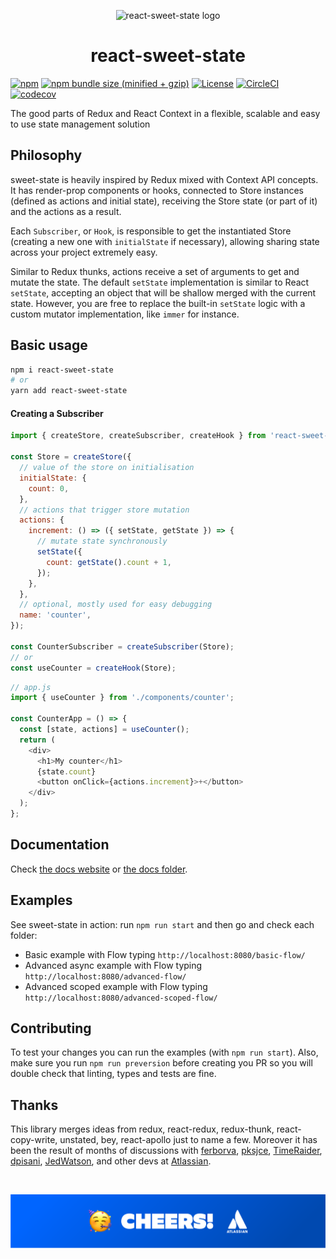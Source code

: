<p align="center">
  <img src="https://user-images.githubusercontent.com/84136/59560300-2fca8e80-9053-11e9-8f90-76d9ef281ca6.png" alt="react-sweet-state logo" height="150" />
</p>
<h1 align="center">react-sweet-state</h1>

[![npm](https://img.shields.io/npm/v/react-sweet-state.svg)](https://www.npmjs.com/package/react-sweet-state)
[![npm bundle size (minified + gzip)](https://img.shields.io/bundlephobia/minzip/react-sweet-state.svg)](https://bundlephobia.com/result?p=react-sweet-state)
[![License](https://img.shields.io/:license-MIT-blue.svg)](./LICENSE)
[![CircleCI](https://circleci.com/gh/atlassian/react-sweet-state.svg?style=shield&circle-token=d3c768530427b29f35c0fe378d12fc2696badc1d)](https://circleci.com/gh/atlassian/react-sweet-state)
[![codecov](https://codecov.io/gh/atlassian/react-sweet-state/branch/master/graph/badge.svg)](https://codecov.io/gh/atlassian/react-sweet-state)

The good parts of Redux and React Context in a flexible, scalable and easy to use state management solution

## Philosophy

sweet-state is heavily inspired by Redux mixed with Context API concepts. It has render-prop components or hooks, connected to Store instances (defined as actions and initial state), receiving the Store state (or part of it) and the actions as a result.

Each `Subscriber`, or `Hook`, is responsible to get the instantiated Store (creating a new one with `initialState` if necessary), allowing sharing state across your project extremely easy.

Similar to Redux thunks, actions receive a set of arguments to get and mutate the state. The default `setState` implementation is similar to React `setState`, accepting an object that will be shallow merged with the current state. However, you are free to replace the built-in `setState` logic with a custom mutator implementation, like `immer` for instance.

## Basic usage

```sh
npm i react-sweet-state
# or
yarn add react-sweet-state
```

#### Creating a Subscriber

```js
import { createStore, createSubscriber, createHook } from 'react-sweet-state';

const Store = createStore({
  // value of the store on initialisation
  initialState: {
    count: 0,
  },
  // actions that trigger store mutation
  actions: {
    increment: () => ({ setState, getState }) => {
      // mutate state synchronously
      setState({
        count: getState().count + 1,
      });
    },
  },
  // optional, mostly used for easy debugging
  name: 'counter',
});

const CounterSubscriber = createSubscriber(Store);
// or
const useCounter = createHook(Store);
```

```js
// app.js
import { useCounter } from './components/counter';

const CounterApp = () => {
  const [state, actions] = useCounter();
  return (
    <div>
      <h1>My counter</h1>
      {state.count}
      <button onClick={actions.increment}>+</button>
    </div>
  );
};
```

## Documentation

Check [the docs website](https://atlassian.github.io/react-sweet-state/) or [the docs folder](docs/README.md).

## Examples

See sweet-state in action: run `npm run start` and then go and check each folder:

- Basic example with Flow typing `http://localhost:8080/basic-flow/`
- Advanced async example with Flow typing `http://localhost:8080/advanced-flow/`
- Advanced scoped example with Flow typing `http://localhost:8080/advanced-scoped-flow/`

## Contributing

To test your changes you can run the examples (with `npm run start`).
Also, make sure you run `npm run preversion` before creating you PR so you will double check that linting, types and tests are fine.

## Thanks

This library merges ideas from redux, react-redux, redux-thunk, react-copy-write, unstated, bey, react-apollo just to name a few.
Moreover it has been the result of months of discussions with [ferborva](https://github.com/ferborva), [pksjce](https://github.com/pksjce), [TimeRaider](https://github.com/TimeRaider), [dpisani](https://github.com/dpisani), [JedWatson](https://github.com/JedWatson), and other devs at [Atlassian](https://github.com/atlassian).

<br/>

[![With ❤️ from Atlassian](https://raw.githubusercontent.com/atlassian-internal/oss-assets/master/banner-cheers.png)](https://www.atlassian.com)
